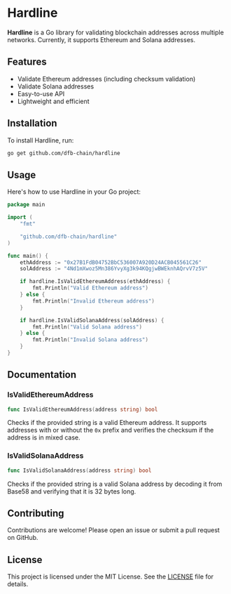 # Hardline

**Hardline** is a Go library for validating blockchain addresses across multiple networks. Currently, it supports Ethereum and Solana addresses.

## Features

- Validate Ethereum addresses (including checksum validation)
- Validate Solana addresses
- Easy-to-use API
- Lightweight and efficient

## Installation

To install Hardline, run:

```bash
go get github.com/dfb-chain/hardline
```

## Usage 

Here's how to use Hardline in your Go project:


```go
package main

import (
    "fmt"

    "github.com/dfb-chain/hardline"
)

func main() {
    ethAddress := "0x27B1FdB04752BbC536007A920D24ACB045561C26"
    solAddress := "4Nd1mXwoz5Mn386YvyXg3k94KQgjwBWEknhAQrvV7z5V"

    if hardline.IsValidEthereumAddress(ethAddress) {
        fmt.Println("Valid Ethereum address")
    } else {
        fmt.Println("Invalid Ethereum address")
    }

    if hardline.IsValidSolanaAddress(solAddress) {
        fmt.Println("Valid Solana address")
    } else {
        fmt.Println("Invalid Solana address")
    }
}
```

## Documentation 

### IsValidEthereumAddress 


```go
func IsValidEthereumAddress(address string) bool
```
Checks if the provided string is a valid Ethereum address. It supports addresses with or without the `0x` prefix and verifies the checksum if the address is in mixed case.
### IsValidSolanaAddress 


```go
func IsValidSolanaAddress(address string) bool
```

Checks if the provided string is a valid Solana address by decoding it from Base58 and verifying that it is 32 bytes long.

## Contributing 

Contributions are welcome! Please open an issue or submit a pull request on GitHub.

## License 
This project is licensed under the MIT License. See the [LICENSE](LICENSE.md)  file for details.
